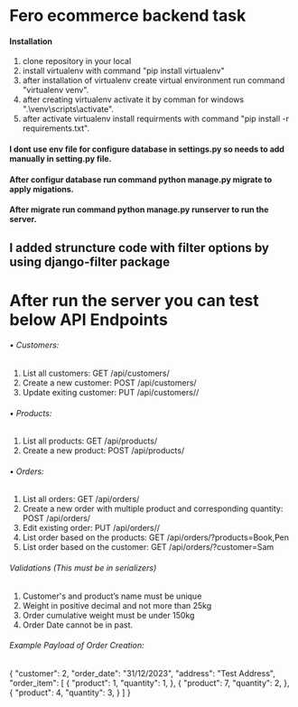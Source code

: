 # Fero ecommerce backend task

#### Installation

1) clone repository in your local
2) install virtualenv with command "pip install virtualenv"
3) after installation of virtualenv create virtual environment run command "virtualenv venv".
4) after creating virtualenv activate it by comman for windows ".\venv\scripts\activate".
5) after activate virtualenv install requirments with command "pip install -r requirements.txt".

#### I dont use env file for configure database in settings.py so needs to add manually in setting.py file.

#### After configur database run command python manage.py migrate to apply migations.

#### After migrate run command python manage.py runserver to run the server.

## I added struncture code with filter options by using django-filter package

# After run the server you can test below API Endpoints

###### • Customers:
1) List all customers: GET /api/customers/
2) Create a new customer: POST /api/customers/
3) Update exiting customer: PUT /api/customers/<id>/
   
###### • Products:
1) List all products: GET /api/products/
2) Create a new product: POST /api/products/

###### • Orders:
1) List all orders: GET /api/orders/
2) Create a new order with multiple product and corresponding quantity: POST
/api/orders/
3) Edit existing order: PUT /api/orders/<id>/
4) List order based on the products: GET /api/orders/?products=Book,Pen
5) List order based on the customer: GET /api/orders/?customer=Sam

###### Validations (This must be in serializers)
1) Customer's and product’s name must be unique
2) Weight in positive decimal and not more than 25kg
3) Order cumulative weight must be under 150kg
4) Order Date cannot be in past.
   
###### Example Payload of Order Creation:
{
"customer": 2,
"order_date": "31/12/2023",
"address": "Test Address",
"order_item": [
{
"product": 1,
"quantity": 1,
},
{
"product": 7,
"quantity": 2,
},
{
"product": 4,
"quantity": 3,
}
]
}
